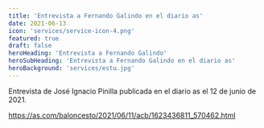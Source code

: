 ```yaml
---
title: 'Entrevista a Fernando Galindo en el diario as'
date: 2021-06-13
icon: 'services/service-icon-4.png'
featured: true
draft: false
heroHeading: 'Entrevista a Fernando Galindo'
heroSubHeading: 'Entrevista a Fernando Galindo en el diario as'
heroBackground: 'services/estu.jpg'
---
```


Entrevista de José Ignacio Pinilla publicada en el diario as el 12 de junio de 2021.

https://as.com/baloncesto/2021/06/11/acb/1623436811_570462.html

